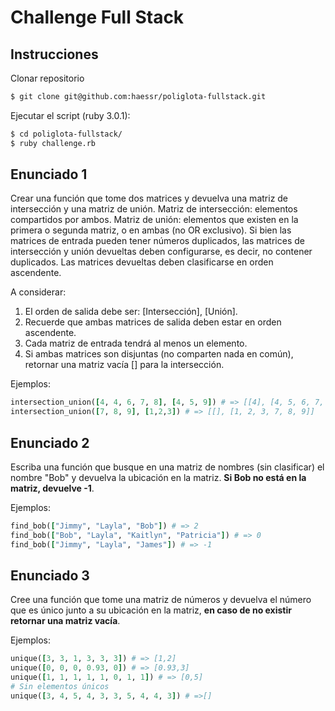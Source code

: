 # Challenge Full Stack

## Instrucciones

Clonar repositorio
```bash
$ git clone git@github.com:haessr/poliglota-fullstack.git
```

Ejecutar el script (ruby 3.0.1):
```bash
$ cd poliglota-fullstack/
$ ruby challenge.rb
```
## Enunciado 1

Crear una función que tome dos matrices y devuelva una matriz de intersección y una matriz de unión.
Matriz de intersección: elementos compartidos por ambos.
Matriz de unión: elementos que existen en la primera o segunda matriz, o en ambas (no OR exclusivo).
Si bien las matrices de entrada pueden tener números duplicados, las matrices de intersección y unión devueltas
deben configurarse, es decir, no contener duplicados. Las matrices devueltas deben clasificarse en orden
ascendente.

A considerar:

1. El orden de salida debe ser: [Intersección], [Unión].
1. Recuerde que ambas matrices de salida deben estar en orden ascendente.
1. Cada matriz de entrada tendrá al menos un elemento.
1. Si ambas matrices son disjuntas (no comparten nada en común), retornar una matriz vacía [] para la
intersección.

Ejemplos:

```ruby
intersection_union([4, 4, 6, 7, 8], [4, 5, 9]) # => [[4], [4, 5, 6, 7, 8, 9]]
intersection_union([7, 8, 9], [1,2,3]) # => [[], [1, 2, 3, 7, 8, 9]]
```

## Enunciado 2

Escriba una función que busque en una matriz de nombres (sin clasificar) el nombre "Bob" y devuelva la
ubicación en la matriz. **Si Bob no está en la matriz, devuelve -1**.

Ejemplos:

```ruby
find_bob(["Jimmy", "Layla", "Bob"]) # => 2
find_bob(["Bob", "Layla", "Kaitlyn", "Patricia"]) # => 0
find_bob(["Jimmy", "Layla", "James"]) # => -1
```

## Enunciado 3

Cree una función que tome una matriz de números y devuelva el número que es único junto a su ubicación en
la matriz, **en caso de no existir retornar una matriz vacía**.

Ejemplos:
```ruby
unique([3, 3, 1, 3, 3, 3]) # => [1,2]
unique([0, 0, 0, 0.93, 0]) # => [0.93,3]
unique([1, 1, 1, 1, 1, 0, 1, 1]) # => [0,5]
# Sin elementos únicos
unique([3, 4, 5, 4, 3, 3, 5, 4, 4, 3]) # =>[]
```
